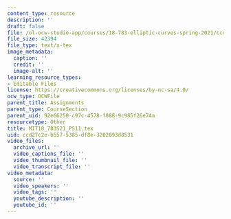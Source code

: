 ```yaml
---
content_type: resource
description: ''
draft: false
file: /ol-ocw-studio-app/courses/18-783-elliptic-curves-spring-2021/ccd27c2eb5575385df8e3202093d8531_MIT18_783S21_PS11.tex
file_size: 42394
file_type: text/x-tex
image_metadata:
  caption: ''
  credit: ''
  image-alt: ''
learning_resource_types:
- Editable Files
license: https://creativecommons.org/licenses/by-nc-sa/4.0/
ocw_type: OCWFile
parent_title: Assignments
parent_type: CourseSection
parent_uid: 92e66250-c97c-4578-f088-9c985f26e74a
resourcetype: Other
title: MIT18_783S21_PS11.tex
uid: ccd27c2e-b557-5385-df8e-3202093d8531
video_files:
  archive_url: ''
  video_captions_file: ''
  video_thumbnail_file: ''
  video_transcript_file: ''
video_metadata:
  source: ''
  video_speakers: ''
  video_tags: ''
  youtube_description: ''
  youtube_id: ''
---
```

